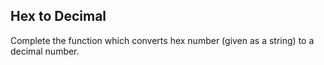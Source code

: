 ## Hex to Decimal

Complete the function which converts hex number (given as a string) to a decimal number.
